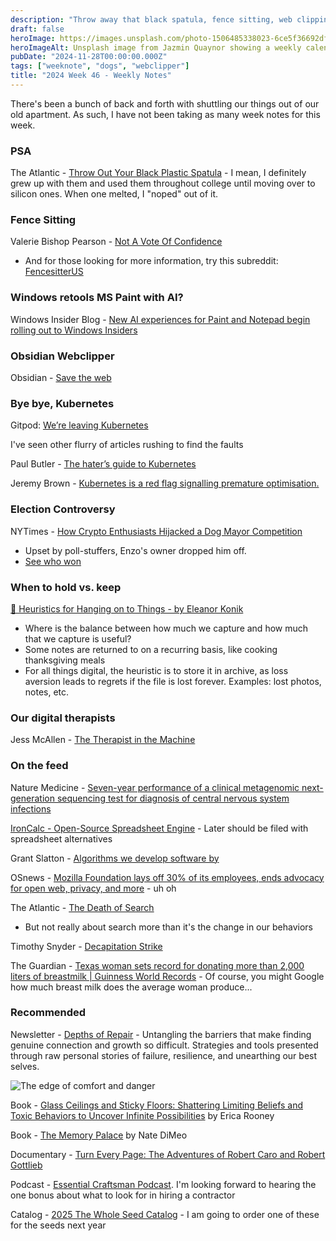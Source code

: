 ```yaml
---
description: "Throw away that black spatula, fence sitting, web clipping made cool again, the rough parts of kubernetes, and a doggy election rigged."
draft: false
heroImage: https://images.unsplash.com/photo-1506485338023-6ce5f36692df?ixlib=rb-4.0.3&ixid=M3wxMjA3fDB8MHxwaG90by1wYWdlfHx8fGVufDB8fHx8fA%3D%3D&auto=format&fit=crop&w=2370&q=80
heroImageAlt: Unsplash image from Jazmin Quaynor showing a weekly calendar
pubDate: "2024-11-28T00:00:00.000Z"
tags: ["weeknote", "dogs", "webclipper"]
title: "2024 Week 46 - Weekly Notes"
---
```


There's been a bunch of back and forth with shuttling our things out of our old apartment. As such, I have not been taking as many week notes for this week.

### PSA

The Atlantic - [Throw Out Your Black Plastic Spatula](https://www.theatlantic.com/health/archive/2024/10/black-plastic-spatula-flame-retardants/680452/) - I mean, I definitely grew up with them and used them throughout college until moving over to silicon ones. When one melted, I "noped" out of it.

### Fence Sitting

Valerie Bishop Pearson - [Not A Vote Of Confidence](https://motherofadilemma.substack.com/p/not-a-vote-of-confidence)

- And for those looking for more information, try this subreddit: [FencesitterUS](https://www.reddit.com/r/FencesitterUS/?share_id=dWO_3Qlo5RLyvccNcpKNP&utm_name=ioscss)

### Windows retools MS Paint with AI?

Windows Insider Blog - [New AI experiences for Paint and Notepad begin rolling out to Windows Insiders](https://blogs.windows.com/windows-insider/2024/11/06/new-ai-experiences-for-paint-and-notepad-begin-rolling-out-to-windows-insiders/)

### Obsidian Webclipper

Obsidian - [Save the web](https://obsidian.md/blog/save-the-web/)

### Bye bye, Kubernetes

Gitpod: [We’re leaving Kubernetes](https://www.gitpod.io/blog/we-are-leaving-kubernetes)

I've seen other flurry of articles rushing to find the faults

Paul Butler - [The hater’s guide to Kubernetes](https://paulbutler.org/2024/the-haters-guide-to-kubernetes/)

Jeremy Brown - [Kubernetes is a red flag signalling premature optimisation.](https://www.jeremybrown.tech/8-kubernetes-is-a-red-flag-signalling-premature-optimisation/)

### Election Controversy

NYTimes - [How Crypto Enthusiasts Hijacked a Dog Mayor Competition](https://www.nytimes.com/2024/11/13/nyregion/new-york-mayor-voting-dog.html)
- Upset by poll-stuffers, Enzo's owner dropped him off.
- [See who won](https://dogmayornyc.com/)

### When to hold vs. keep

[🌲 Heuristics for Hanging on to Things - by Eleanor Konik](https://www.eleanorkonik.com/p/heuristics-for-hanging-on-to-things)
- Where is the balance between how much we capture and how much that we capture is useful?
- Some notes are returned to on a recurring basis, like cooking thanksgiving meals
- For all things digital, the heuristic is to store it in archive, as loss aversion leads to regrets if the file is lost forever. Examples: lost photos, notes, etc.

### Our digital therapists

Jess McAllen - [The Therapist in the Machine](https://thebaffler.com/salvos/the-therapist-in-the-machine-mcallen)

### On the feed

Nature Medicine - [Seven-year performance of a clinical metagenomic next-generation sequencing test for diagnosis of central nervous system infections](https://www.nature.com/articles/s41591-024-03275-1)

[IronCalc - Open-Source Spreadsheet Engine](https://www.ironcalc.com/) - Later should be filed with spreadsheet alternatives

Grant Slatton - [Algorithms we develop software by](https://grantslatton.com/software-pathfinding)

OSnews - [Mozilla Foundation lays off 30% of its employees, ends advocacy for open web, privacy, and more](https://www.osnews.com/story/141100/mozilla-foundation-lays-off-30-of-its-employees-ends-advocacy-for-open-web-privacy-and-more/) - uh oh

The Atlantic - [The Death of Search](https://www.theatlantic.com/technology/archive/2024/11/ai-search-engines-curiosity/680594/?gift=201cWZnM2XBz2eP81zy0pClAuHG_yG9uo6pPJEWBKHw)
- But not really about search more than it's the change in our behaviors

Timothy Snyder - [Decapitation Strike](https://snyder.substack.com/p/decapitation-strike)

The Guardian - [Texas woman sets record for donating more than 2,000 liters of breastmilk | Guinness World Records](https://www.theguardian.com/world/2024/nov/09/texas-woman-breastmilk-donation-record?CMP=share_btn_url) - Of course, you might Google how much breast milk does the average woman produce...

### Recommended

Newsletter - [Depths of Repair](https://blog.depthsofrepair.com/) - Untangling the barriers that make finding genuine connection and growth so difficult. Strategies and tools presented through raw personal stories of failure, resilience, and unearthing our best selves.

![The edge of comfort and danger](https://substackcdn.com/image/fetch/w_1456,c_limit,f_webp,q_auto:good,fl_progressive:steep/https%3A%2F%2Fsubstack-post-media.s3.amazonaws.com%2Fpublic%2Fimages%2Ffef7c47b-1af5-4a2c-9a00-b46e43326bd8_1081x695.png)

Book - [Glass Ceilings and Sticky Floors: Shattering Limiting Beliefs and Toxic Behaviors to Uncover Infinite Possibilities](https://www.amazon.com/Glass-Ceilings-Sticky-Floors-Possibilities-ebook/dp/B0DGLVVHB2) by Erica Rooney

Book - [The Memory Palace](https://www.penguinrandomhouse.com/books/706914/the-memory-palace-by-nate-dimeo/) by Nate DiMeo

Documentary - [Turn Every Page: The Adventures of Robert Caro and Robert Gottlieb](https://www.amazon.com/Turn-Every-Page-Adventures-Gottlieb/dp/B0B751615P)

Podcast - [Essential Craftsman Podcast](https://podcasts.apple.com/us/podcast/essential-craftsman-podcast/id1480924462). I'm looking forward to hearing the one bonus about what to look for in hiring a contractor

Catalog - [2025 The Whole Seed Catalog](https://www.rareseeds.com/2025-the-whole-seed-catalog) - I am going to order one of these for the seeds next year